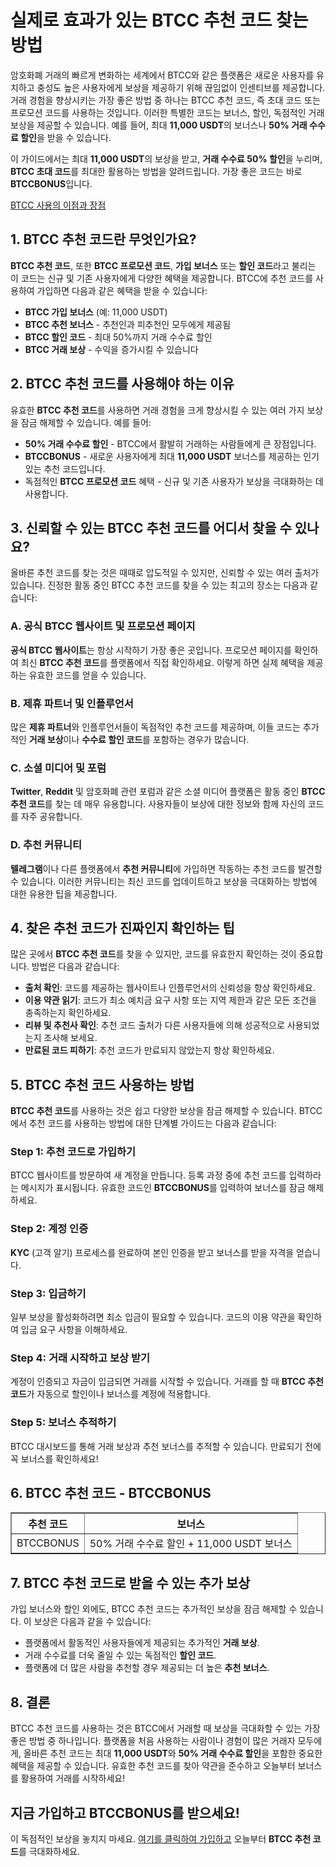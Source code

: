 <h1>실제로 효과가 있는 BTCC 추천 코드 찾는 방법</h1>
<p>암호화폐 거래의 빠르게 변화하는 세계에서 BTCC와 같은 플랫폼은 새로운 사용자를 유치하고 충성도 높은 사용자에게 보상을 제공하기 위해 끊임없이 인센티브를 제공합니다. 거래 경험을 향상시키는 가장 좋은 방법 중 하나는 BTCC 추천 코드, 즉 초대 코드 또는 프로모션 코드를 사용하는 것입니다. 이러한 특별한 코드는 보너스, 할인, 독점적인 거래 보상을 제공할 수 있습니다. 예를 들어, 최대 <strong>11,000 USDT</strong>의 보너스나 <strong>50% 거래 수수료 할인</strong>을 받을 수 있습니다.</p>
<p>이 가이드에서는 최대 <strong>11,000 USDT</strong>의 보상을 받고, <strong>거래 수수료 50% 할인</strong>을 누리며, <strong>BTCC 초대 코드</strong>를 최대한 활용하는 방법을 알려드립니다. 가장 좋은 코드는 바로 <strong>BTCCBONUS</strong>입니다.</p>
<p><a href="https://partner.btcc.com/us/c/BTCCBONUS/9303" target="_blank">BTCC 사용의 이점과 장점</a></p>

<img src="https://images.mirror-media.xyz/publication-images/oNWY6T4Y7h8h0ZvE5VTje.png?height=500&amp;width=1000" decoding="async" data-nimg="fill" class="css-xah9so" style="position: absolute; inset: 0px; box-sizing: border-box; padding: 0px; border: none; margin: auto; display: block; width: 0px; height: 0px; min-width: 100%; max-width: 100%; min-height: 100%; max-height: 100%;">
<h2>1. BTCC 추천 코드란 무엇인가요?</h2>
<p><strong>BTCC 추천 코드</strong>, 또한 <strong>BTCC 프로모션 코드</strong>, <strong>가입 보너스</strong> 또는 <strong>할인 코드</strong>라고 불리는 이 코드는 신규 및 기존 사용자에게 다양한 혜택을 제공합니다. BTCC에 추천 코드를 사용하여 가입하면 다음과 같은 혜택을 받을 수 있습니다:</p>
<ul>
<li><strong>BTCC 가입 보너스</strong> (예: 11,000 USDT)</li>
<li><strong>BTCC 추천 보너스</strong> - 추천인과 피추천인 모두에게 제공됨</li>
<li><strong>BTCC 할인 코드</strong> - 최대 50%까지 거래 수수료 할인</li>
<li><strong>BTCC 거래 보상</strong> - 수익을 증가시킬 수 있습니다</li>
</ul>
<h2>2. BTCC 추천 코드를 사용해야 하는 이유</h2>
<p>유효한 <strong>BTCC 추천 코드</strong>를 사용하면 거래 경험을 크게 향상시킬 수 있는 여러 가지 보상을 잠금 해제할 수 있습니다. 예를 들어:</p>
<ul>
<li><strong>50% 거래 수수료 할인</strong> - BTCC에서 활발히 거래하는 사람들에게 큰 장점입니다.</li>
<li><strong>BTCCBONUS</strong> - 새로운 사용자에게 최대 <strong>11,000 USDT</strong> 보너스를 제공하는 인기 있는 추천 코드입니다.</li>
<li>독점적인 <strong>BTCC 프로모션 코드</strong> 혜택 - 신규 및 기존 사용자가 보상을 극대화하는 데 사용합니다.</li>
</ul>
<h2>3. 신뢰할 수 있는 BTCC 추천 코드를 어디서 찾을 수 있나요?</h2>
<p>올바른 추천 코드를 찾는 것은 때때로 압도적일 수 있지만, 신뢰할 수 있는 여러 출처가 있습니다. 진정한 활동 중인 BTCC 추천 코드를 찾을 수 있는 최고의 장소는 다음과 같습니다:</p>
<h3>A. 공식 BTCC 웹사이트 및 프로모션 페이지</h3>
<p><strong>공식 BTCC 웹사이트</strong>는 항상 시작하기 가장 좋은 곳입니다. 프로모션 페이지를 확인하여 최신 <strong>BTCC 추천 코드</strong>를 플랫폼에서 직접 확인하세요. 이렇게 하면 실제 혜택을 제공하는 유효한 코드를 얻을 수 있습니다.</p>
<h3>B. 제휴 파트너 및 인플루언서</h3>
<p>많은 <strong>제휴 파트너</strong>와 인플루언서들이 독점적인 추천 코드를 제공하며, 이들 코드는 추가적인 <strong>거래 보상</strong>이나 <strong>수수료 할인 코드</strong>를 포함하는 경우가 많습니다.</p>
<h3>C. 소셜 미디어 및 포럼</h3>
<p><strong>Twitter</strong>, <strong>Reddit</strong> 및 암호화폐 관련 포럼과 같은 소셜 미디어 플랫폼은 활동 중인 <strong>BTCC 추천 코드</strong>를 찾는 데 매우 유용합니다. 사용자들이 보상에 대한 정보와 함께 자신의 코드를 자주 공유합니다.</p>
<h3>D. 추천 커뮤니티</h3>
<p><strong>텔레그램</strong>이나 다른 플랫폼에서 <strong>추천 커뮤니티</strong>에 가입하면 작동하는 추천 코드를 발견할 수 있습니다. 이러한 커뮤니티는 최신 코드를 업데이트하고 보상을 극대화하는 방법에 대한 유용한 팁을 제공합니다.</p>
<h2>4. 찾은 추천 코드가 진짜인지 확인하는 팁</h2>
<p>많은 곳에서 <strong>BTCC 추천 코드</strong>를 찾을 수 있지만, 코드를 유효한지 확인하는 것이 중요합니다. 방법은 다음과 같습니다:</p>
<ul>
<li><strong>출처 확인</strong>: 코드를 제공하는 웹사이트나 인플루언서의 신뢰성을 항상 확인하세요.</li>
<li><strong>이용 약관 읽기</strong>: 코드가 최소 예치금 요구 사항 또는 지역 제한과 같은 모든 조건을 충족하는지 확인하세요.</li>
<li><strong>리뷰 및 추천사 확인</strong>: 추천 코드 출처가 다른 사용자들에 의해 성공적으로 사용되었는지 조사해 보세요.</li>
<li><strong>만료된 코드 피하기</strong>: 추천 코드가 만료되지 않았는지 항상 확인하세요.</li>
</ul>
<h2>5. BTCC 추천 코드 사용하는 방법</h2>
<p><strong>BTCC 추천 코드</strong>를 사용하는 것은 쉽고 다양한 보상을 잠금 해제할 수 있습니다. BTCC에서 추천 코드를 사용하는 방법에 대한 단계별 가이드는 다음과 같습니다:</p>
<h3>Step 1: 추천 코드로 가입하기</h3>
<p>BTCC 웹사이트를 방문하여 새 계정을 만듭니다. 등록 과정 중에 추천 코드를 입력하라는 메시지가 표시됩니다. 유효한 코드인 <strong>BTCCBONUS</strong>를 입력하여 보너스를 잠금 해제하세요.</p>
<h3>Step 2: 계정 인증</h3>
<p><strong>KYC</strong> (고객 알기) 프로세스를 완료하여 본인 인증을 받고 보너스를 받을 자격을 얻습니다.</p>
<h3>Step 3: 입금하기</h3>
<p>일부 보상을 활성화하려면 최소 입금이 필요할 수 있습니다. 코드의 이용 약관을 확인하여 입금 요구 사항을 이해하세요.</p>
<h3>Step 4: 거래 시작하고 보상 받기</h3>
<p>계정이 인증되고 자금이 입금되면 거래를 시작할 수 있습니다. 거래를 할 때 <strong>BTCC 추천 코드</strong>가 자동으로 할인이나 보너스를 계정에 적용합니다.</p>
<h3>Step 5: 보너스 추적하기</h3>
<p>BTCC 대시보드를 통해 거래 보상과 추천 보너스를 추적할 수 있습니다. 만료되기 전에 꼭 보너스를 확인하세요!</p>
<h2>6. BTCC 추천 코드 - BTCCBONUS</h2>
<table border="1">
<thead>
<tr>
<th>추천 코드</th>
<th>보너스</th>
</tr>
</thead>
<tbody>
<tr>
<td>BTCCBONUS</td>
<td>50% 거래 수수료 할인 + 11,000 USDT 보너스</td>
</tr>
</tbody>
</table>
<h2>7. BTCC 추천 코드로 받을 수 있는 추가 보상</h2>
<p>가입 보너스와 할인 외에도, BTCC 추천 코드는 추가적인 보상을 잠금 해제할 수 있습니다. 이 보상은 다음과 같을 수 있습니다:</p>
<ul>
<li>플랫폼에서 활동적인 사용자들에게 제공되는 추가적인 <strong>거래 보상</strong>.</li>
<li>거래 수수료를 더욱 줄일 수 있는 독점적인 <strong>할인 코드</strong>.</li>
<li>플랫폼에 더 많은 사람을 추천할 경우 제공되는 더 높은 <strong>추천 보너스</strong>.</li>
</ul>
<h2>8. 결론</h2>
<p>BTCC 추천 코드를 사용하는 것은 BTCC에서 거래할 때 보상을 극대화할 수 있는 가장 좋은 방법 중 하나입니다. 플랫폼을 처음 사용하는 사람이나 경험이 많은 거래자 모두에게, 올바른 추천 코드는 최대 <strong>11,000 USDT</strong>와 <strong>50% 거래 수수료 할인</strong>을 포함한 중요한 혜택을 제공할 수 있습니다. 유효한 추천 코드를 찾아 약관을 준수하고 오늘부터 보너스를 활용하여 거래를 시작하세요!</p>
<h2>지금 가입하고 BTCCBONUS를 받으세요!</h2>
<p>이 독점적인 보상을 놓치지 마세요. <a href="https://partner.btcc.com/us/c/BTCCBONUS/9303">여기를 클릭하여 가입하고</a> 오늘부터 <strong>BTCC 추천 코드</strong>를 극대화하세요.</p>
</body>
</html>
